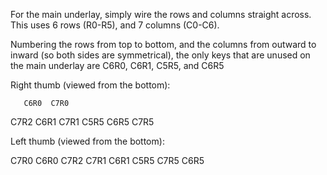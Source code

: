 For the main underlay, simply wire the rows and columns straight across.
This uses 6 rows (R0-R5), and 7 columns (C0-C6).

Numbering the rows from top to bottom, and the columns from outward to inward
(so both sides are symmetrical), the only keys that are unused on the main
underlay are C6R0, C6R1, C5R5, and C6R5

Right thumb (viewed from the bottom):

       C6R0  C7R0
 C7R2
       C6R1  C7R1
 C5R5
       C6R5  C7R5

Left thumb (viewed from the bottom):

 C7R0  C6R0
             C7R2
 C7R1  C6R1
             C5R5
 C7R5  C6R5
